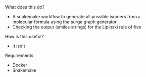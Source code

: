 What does this do?
- A snakemake workflow to generate all possible isomers from a molecular formula using the surge graph generator
- Checking the output (smiles strings) for the Lipinski rule of five

How is this useful?
- It isn't

Requirements:
- Docker
- Snakemake